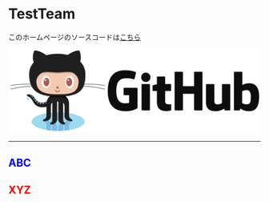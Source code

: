 # TestTeam

このホームページのソースコードは[こちら](https://github.com/ogatatsulab202506/TestTeam/)

![Githubの画像](./github.png)

<hr/>
<h2 style="color:blue">ABC</h2>
<h2 style="color:red">XYZ</h2>

